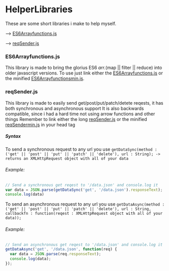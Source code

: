 # HelperLibraries
These are some short libraries i make to help myself.

--> [ES6Arrayfunctions.js](#ES6Arrayfunctions.js)

--> [reqSender.js](#reqSender.js)


<a name="ES6Arrayfunctions.js" />

### ES6Arrayfunctions.js
This library is made to bring the glorius ES6 *arr.*(map || filter || reduce) into older javascript versions.
To use just link either the [ES6Arrayfunctions.js](http://oleboleskole3.github.io/HelperLibraries/ES6Arrayfunctions.js) or the minified [ES6Arrayfunctionsmin.js](http://oleboleskole3.github.io/HelperLibraries/ES6Arrayfunctionsmin.js).


<a name="reqSender.js" />

### reqSender.js
This library is made to easily send get/post/put/patch/detete reqests, it has both synchronous and asynchronous support
It is also backwards compatible, since i had a hard time not using arrow functions and other things
Remember to link either the long [reqSender.js](http://oleboleskole3.github.io/HelperLibraries/reqSender.js) or the minified [reqSendermin.js](http://oleboleskole3.github.io/HelperLibraries/reqSendermin.js) in your head tag

##### Syntax

To send a synchronous request to any url you use `getDataSync(method : ('get' || 'post' || 'put' || 'patch' || 'delete'), url : String); -> returns an XMLHttpRequest object with all of your data`
###### Example:
```javascript
// Send a synchronous get reqest to '/data.json' and console.log it
var data = JSON.parse(getDataSync('get', '/data.json').responseText);
console.log(data)
```

To send an asynchronous request to any url you use `getDataAsync(method : ('get' || 'post' || 'put' || 'patch' || 'delete'), url : String, callbackfn : function(reqest : XMLHttpRequest object with all of your data));`
###### Example:
```javascript
// Send an asynchronous get reqest to '/data.json' and console.log it
getDataAsync('get', '/data.json', function(req) {
  var data = JSON.parse(req.responseText);
  console.log(data);
});
```
